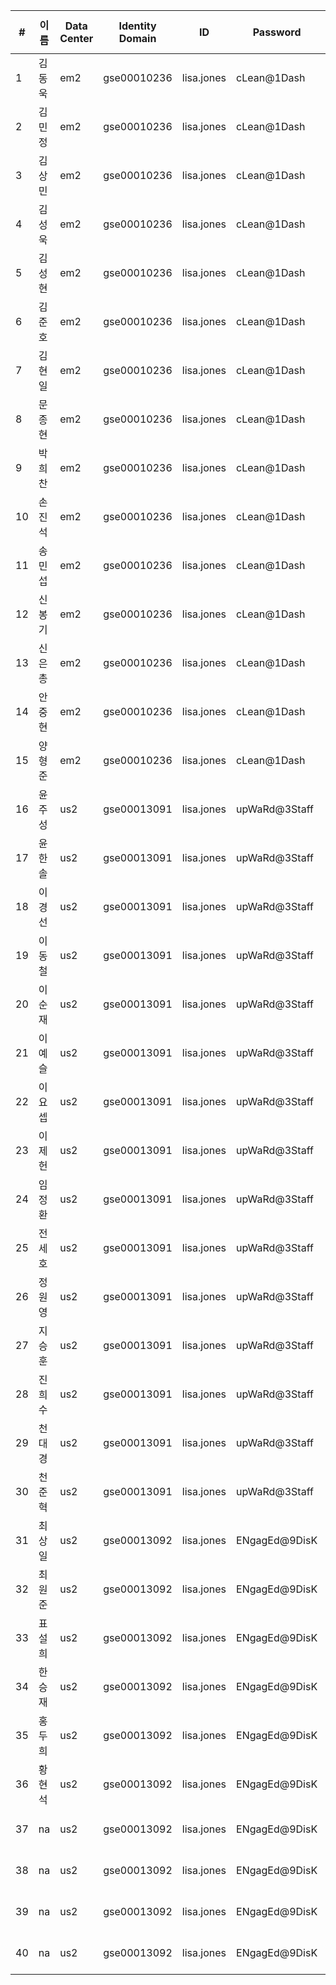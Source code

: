 | #  | 이름  | Data Center | Identity Domain | ID         | Password      | Developer Cloud URL                                                                      | Project       | Repository Name | app name | 
|----|-----|-------------|-----------------|------------|---------------|------------------------------------------------------------------------------------------|---------------|-----------------|----------| 
| 1  | 김동욱 | em2         | gse00010236     | lisa.jones | cLean@1Dash   | [Developer Cloud URL](https://developer.em2.oraclecloud.com/developer67813-gse00010236)  | Project**01** | Rep**01**       | a**01**  | 
| 2  | 김민정 | em2         | gse00010236     | lisa.jones | cLean@1Dash   | [Developer Cloud URL](https://developer.em2.oraclecloud.com/developer67813-gse00010236)  | Project**01** | Rep**02**       | a**02**  | 
| 3  | 김상민 | em2         | gse00010236     | lisa.jones | cLean@1Dash   | [Developer Cloud URL](https://developer.em2.oraclecloud.com/developer67813-gse00010236)  | Project**01** | Rep**03**       | a**03**  | 
| 4  | 김성욱 | em2         | gse00010236     | lisa.jones | cLean@1Dash   | [Developer Cloud URL](https://developer.em2.oraclecloud.com/developer67813-gse00010236)  | Project**01** | Rep**04**       | a**04**  | 
| 5  | 김성현 | em2         | gse00010236     | lisa.jones | cLean@1Dash   | [Developer Cloud URL](https://developer.em2.oraclecloud.com/developer67813-gse00010236)  | Project**01** | Rep**05**       | a**05**  | 
| 6  | 김준호 | em2         | gse00010236     | lisa.jones | cLean@1Dash   | [Developer Cloud URL](https://developer.em2.oraclecloud.com/developer67813-gse00010236)  | Project**02** | Rep**06**       | a**06**  | 
| 7  | 김현일 | em2         | gse00010236     | lisa.jones | cLean@1Dash   | [Developer Cloud URL](https://developer.em2.oraclecloud.com/developer67813-gse00010236)  | Project**02** | Rep**07**       | a**07**  | 
| 8  | 문종현 | em2         | gse00010236     | lisa.jones | cLean@1Dash   | [Developer Cloud URL](https://developer.em2.oraclecloud.com/developer67813-gse00010236)  | Project**02** | Rep**08**       | a**08**  | 
| 9  | 박희찬 | em2         | gse00010236     | lisa.jones | cLean@1Dash   | [Developer Cloud URL](https://developer.em2.oraclecloud.com/developer67813-gse00010236)  | Project**02** | Rep**09**       | a**09**  | 
| 10 | 손진석 | em2         | gse00010236     | lisa.jones | cLean@1Dash   | [Developer Cloud URL](https://developer.em2.oraclecloud.com/developer67813-gse00010236)  | Project**02** | Rep**10**       | a**10**  | 
| 11 | 송민섭 | em2         | gse00010236     | lisa.jones | cLean@1Dash   | [Developer Cloud URL](https://developer.em2.oraclecloud.com/developer67813-gse00010236)  | Project**03** | Rep**11**       | a**11**  | 
| 12 | 신봉기 | em2         | gse00010236     | lisa.jones | cLean@1Dash   | [Developer Cloud URL](https://developer.em2.oraclecloud.com/developer67813-gse00010236)  | Project**03** | Rep**12**       | a**12**  | 
| 13 | 신은총 | em2         | gse00010236     | lisa.jones | cLean@1Dash   | [Developer Cloud URL](https://developer.em2.oraclecloud.com/developer67813-gse00010236)  | Project**03** | Rep**13**       | a**13**  | 
| 14 | 안중현 | em2         | gse00010236     | lisa.jones | cLean@1Dash   | [Developer Cloud URL](https://developer.em2.oraclecloud.com/developer67813-gse00010236)  | Project**03** | Rep**14**       | a**14**  | 
| 15 | 양형준 | em2         | gse00010236     | lisa.jones | cLean@1Dash   | [Developer Cloud URL](https://developer.em2.oraclecloud.com/developer67813-gse00010236)  | Project**03** | Rep**15**       | a**15**  | 
| 16 | 윤주성 | us2         | gse00013091     | lisa.jones | upWaRd@3Staff | [Developer Cloud URL](https://developer.us2.oraclecloud.com/developer74275-gse00013091)  | Project**04** | Rep**16**       | a**16**  | 
| 17 | 윤한솔 | us2         | gse00013091     | lisa.jones | upWaRd@3Staff | [Developer Cloud URL](https://developer.us2.oraclecloud.com/developer74275-gse00013091)  | Project**04** | Rep**17**       | a**17**  | 
| 18 | 이경선 | us2         | gse00013091     | lisa.jones | upWaRd@3Staff | [Developer Cloud URL](https://developer.us2.oraclecloud.com/developer74275-gse00013091)  | Project**04** | Rep**18**       | a**18**  | 
| 19 | 이동철 | us2         | gse00013091     | lisa.jones | upWaRd@3Staff | [Developer Cloud URL](https://developer.us2.oraclecloud.com/developer74275-gse00013091)  | Project**04** | Rep**19**       | a**19**  | 
| 20 | 이순재 | us2         | gse00013091     | lisa.jones | upWaRd@3Staff | [Developer Cloud URL](https://developer.us2.oraclecloud.com/developer74275-gse00013091)  | Project**04** | Rep**20**       | a**20**  | 
| 21 | 이예슬 | us2         | gse00013091     | lisa.jones | upWaRd@3Staff | [Developer Cloud URL](https://developer.us2.oraclecloud.com/developer74275-gse00013091)  | Project**05** | Rep**21**       | a**21**  | 
| 22 | 이요셉 | us2         | gse00013091     | lisa.jones | upWaRd@3Staff | [Developer Cloud URL](https://developer.us2.oraclecloud.com/developer74275-gse00013091)  | Project**05** | Rep**22**       | a**22**  | 
| 23 | 이제헌 | us2         | gse00013091     | lisa.jones | upWaRd@3Staff | [Developer Cloud URL](https://developer.us2.oraclecloud.com/developer74275-gse00013091)  | Project**05** | Rep**23**       | a**23**  | 
| 24 | 임정환 | us2         | gse00013091     | lisa.jones | upWaRd@3Staff | [Developer Cloud URL](https://developer.us2.oraclecloud.com/developer74275-gse00013091)  | Project**05** | Rep**24**       | a**24**  | 
| 25 | 전세호 | us2         | gse00013091     | lisa.jones | upWaRd@3Staff | [Developer Cloud URL](https://developer.us2.oraclecloud.com/developer74275-gse00013091)  | Project**05** | Rep**25**       | a**25**  | 
| 26 | 정원영 | us2         | gse00013091     | lisa.jones | upWaRd@3Staff | [Developer Cloud URL](https://developer.us2.oraclecloud.com/developer74275-gse00013091)  | Project**06** | Rep**26**       | a**26**  | 
| 27 | 지승훈 | us2         | gse00013091     | lisa.jones | upWaRd@3Staff | [Developer Cloud URL](https://developer.us2.oraclecloud.com/developer74275-gse00013091)  | Project**06** | Rep**27**       | a**27**  | 
| 28 | 진희수 | us2         | gse00013091     | lisa.jones | upWaRd@3Staff | [Developer Cloud URL](https://developer.us2.oraclecloud.com/developer74275-gse00013091)  | Project**06** | Rep**28**       | a**28**  | 
| 29 | 천대경 | us2         | gse00013091     | lisa.jones | upWaRd@3Staff | [Developer Cloud URL](https://developer.us2.oraclecloud.com/developer74275-gse00013091)  | Project**06** | Rep**29**       | a**29**  | 
| 30 | 천준혁 | us2         | gse00013091     | lisa.jones | upWaRd@3Staff | [Developer Cloud URL](https://developer.us2.oraclecloud.com/developer74275-gse00013091)  | Project**06** | Rep**30**       | a**30**  | 
| 31 | 최상일 | us2         | gse00013092     | lisa.jones | ENgagEd@9DisK | [Developer Cloud URL](https://developer.us2.oraclecloud.com/developer32639-gse00013092/) | Project**07** | Rep**31**       | a**31**  | 
| 32 | 최원준 | us2         | gse00013092     | lisa.jones | ENgagEd@9DisK | [Developer Cloud URL](https://developer.us2.oraclecloud.com/developer32639-gse00013092/) | Project**07** | Rep**32**       | a**32**  | 
| 33 | 표설희 | us2         | gse00013092     | lisa.jones | ENgagEd@9DisK | [Developer Cloud URL](https://developer.us2.oraclecloud.com/developer32639-gse00013092/) | Project**07** | Rep**33**       | a**33**  | 
| 34 | 한승재 | us2         | gse00013092     | lisa.jones | ENgagEd@9DisK | [Developer Cloud URL](https://developer.us2.oraclecloud.com/developer32639-gse00013092/) | Project**07** | Rep**34**       | a**34**  | 
| 35 | 홍두희 | us2         | gse00013092     | lisa.jones | ENgagEd@9DisK | [Developer Cloud URL](https://developer.us2.oraclecloud.com/developer32639-gse00013092/) | Project**07** | Rep**35**       | a**35**  | 
| 36 | 황현석 | us2         | gse00013092     | lisa.jones | ENgagEd@9DisK | [Developer Cloud URL](https://developer.us2.oraclecloud.com/developer32639-gse00013092/) | Project**08** | Rep**36**       | a**36**  | 
| 37 | na  | us2         | gse00013092     | lisa.jones | ENgagEd@9DisK | [Developer Cloud URL](https://developer.us2.oraclecloud.com/developer32639-gse00013092/) | Project**08** | Rep**37**       | a**37**  | 
| 38 | na  | us2         | gse00013092     | lisa.jones | ENgagEd@9DisK | [Developer Cloud URL](https://developer.us2.oraclecloud.com/developer32639-gse00013092/) | Project**08** | Rep**38**       | a**38**  | 
| 39 | na  | us2         | gse00013092     | lisa.jones | ENgagEd@9DisK | [Developer Cloud URL](https://developer.us2.oraclecloud.com/developer32639-gse00013092/) | Project**08** | Rep**39**       | a**39**  | 
| 40 | na  | us2         | gse00013092     | lisa.jones | ENgagEd@9DisK | [Developer Cloud URL](https://developer.us2.oraclecloud.com/developer32639-gse00013092/) | Project**08** | Rep**40**       | a**40**  | 
